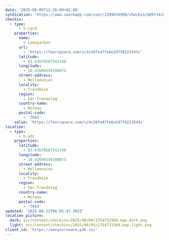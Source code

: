 ```yaml
---
date: '2025-08-09T11:26:00+02:00'
syndication: 'https://www.swarmapp.com/user/1399634990/checkin/68971428d2a4be74880dc4f0'
checkin:
  - type:
      - h-card
    properties:
      name:
        - Lamoparken
      url:
        - 'https://foursquare.com/v/4c28fe47fe6e2d7f8223543c'
      latitude:
        - 63.43670567242348
      longitude:
        - 10.42694556108873
      street-address:
        - Mellomveien
      locality:
        - Trondheim
      region:
        - Sør-Trøndelag
      country-name:
        - Norway
      postal-code:
        - '7043'
    value: 'https://foursquare.com/v/4c28fe47fe6e2d7f8223543c'
location:
  - type:
      - h-adr
    properties:
      latitude:
        - 63.43670567242348
      longitude:
        - 10.42694556108873
      street-address:
        - Mellomveien
      locality:
        - Trondheim
      region:
        - Sør-Trøndelag
      country-name:
        - Norway
      postal-code:
        - '7043'
updated: '2025-08-12T06:05:47.302Z'
location_picture:
  dark: src/content/checkins/2025/08/09/1754731560.map.dark.png
  light: src/content/checkins/2025/08/09/1754731560.map.light.png
client_id: 'https://ownyourswarm.p3k.io/'
---
```


